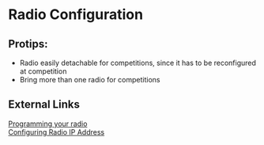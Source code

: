 # Radio Configuration

## Protips:
- Radio easily detachable for competitions, since it has to be reconfigured at competition  
- Bring more than one radio for competitions  

## External Links  
[Programming your radio](https://docs.wpilib.org/en/latest/docs/zero-to-robot/step-3/radio-programming.html#programming-your-radio)   
[Configuring Radio IP Address](https://docs.wpilib.org/en/latest/docs/networking/networking-introduction/ip-configurations.html)